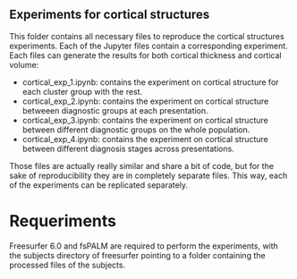 ## Experiments for cortical structures
This folder contains all necessary files to reproduce the cortical structures experiments. Each of the Jupyter files
contain a corresponding experiment. Each files can generate the results for both cortical thickness and cortical volume:

 - cortical_exp_1.ipynb: contains the experiment on cortical structure for each cluster group with the rest.
 - cortical_exp_2.ipynb: contains the experiment on cortical structure betweeen diagnostic groups at each presentation.
 - cortical_exp_3.ipynb: contains the experiment on cortical structure between different diagnostic groups on the whole population.
 - cortical_exp_4.ipynb: contains the experiment on cortical structure between different diagnosis stages across presentations.

Those files are actually really similar and share a bit of code, but for the sake of reproducibility they are in completely separate
files. This way, each of the experiments can be replicated separately.

# Requeriments
Freesurfer 6.0 and fsPALM are required to perform the experiments, with the subjects directory of freesurfer pointing to a folder containing the processed files of the subjects.
